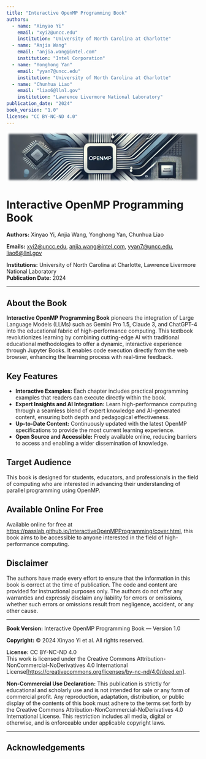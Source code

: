 ```yaml
---
title: "Interactive OpenMP Programming Book"
authors:
  - name: "Xinyao Yi"
    email: "xyi2@uncc.edu"
    institution: "University of North Carolina at Charlotte"
  - name: "Anjia Wang"
    email: "anjia.wang@intel.com"
    institution: "Intel Corporation"
  - name: "Yonghong Yan"
    email: "yyan7@uncc.edu"
    institution: "University of North Carolina at Charlotte"
  - name: "Chunhua Liao"
    email: "liao6@llnl.gov"
    institution: "Lawrence Livermore National Laboratory"
publication_date: "2024"
book_version: "1.0"
license: "CC BY-NC-ND 4.0"
---
```

![Cover Image](cover_figure.png)

# Interactive OpenMP Programming Book



**Authors:** Xinyao Yi, Anjia Wang, Yonghong Yan, Chunhua Liao  

**Emails:** xyi2@uncc.edu, anjia.wang@intel.com, yyan7@uncc.edu, liao6@llnl.gov

**Institutions:** University of North Carolina at Charlotte, Lawrence Livermore National Laboratory  
**Publication Date:** 2024  



---

## About the Book

**Interactive OpenMP Programming Book** pioneers the integration of Large Language Models (LLMs) such as Gemini Pro 1.5, Claude 3, and ChatGPT-4 into the educational fabric of high-performance computing. This textbook revolutionizes learning by combining cutting-edge AI with traditional educational methodologies to offer a dynamic, interactive experience through Jupyter Books. It enables code execution directly from the web browser, enhancing the learning process with real-time feedback.

## Key Features

- **Interactive Examples:** Each chapter includes practical programming examples that readers can execute directly within the book.
- **Expert Insights and AI Integration:** Learn high-performance computing through a seamless blend of expert knowledge and AI-generated content, ensuring both depth and pedagogical effectiveness.
- **Up-to-Date Content:** Continuously updated with the latest OpenMP specifications to provide the most current learning experience.
- **Open Source and Accessible:** Freely available online, reducing barriers to access and enabling a wider dissemination of knowledge.

## Target Audience

This book is designed for students, educators, and professionals in the field of computing who are interested in advancing their understanding of parallel programming using OpenMP.

## Available Online For Free

Available online for free at https://passlab.github.io/InteractiveOpenMPProgramming/cover.html, this book aims to be accessible to anyone interested in the field of high-performance computing.

## Disclaimer
The authors have made every effort to ensure that the information in this book is correct at the time of publication. The code and content are provided for instructional purposes only. The authors do not offer any warranties and expressly disclaim any liability for errors or omissions, whether such errors or omissions result from negligence, accident, or any other cause.



---
**Book Version:** Interactive OpenMP Programming Book — Version 1.0

**Copyright:** © 2024 Xinyao Yi et al. All rights reserved.

**License:** CC BY-NC-ND 4.0  
This work is licensed under the Creative Commons Attribution-NonCommercial-NoDerivatives 4.0 International License[https://creativecommons.org/licenses/by-nc-nd/4.0/deed.en].

**Non-Commercial Use Declaration:** This publication is strictly for educational and scholarly use and is not intended for sale or any form of commercial profit. Any reproduction, adaptation, distribution, or public display of the contents of this book must adhere to the terms set forth by the Creative Commons Attribution-NonCommercial-NoDerivatives 4.0 International License. This restriction includes all media, digital or otherwise, and is enforceable under applicable copyright laws.

---
## Acknowledgements

